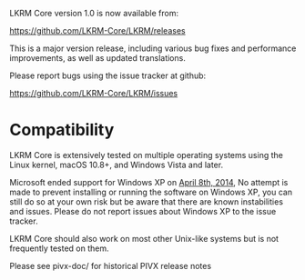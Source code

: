 LKRM Core version 1.0 is now available from:

  <https://github.com/LKRM-Core/LKRM/releases>

This is a major version release, including various bug fixes and
performance improvements, as well as updated translations.

Please report bugs using the issue tracker at github:

  <https://github.com/LKRM-Core/LKRM/issues>

Compatibility
==============

LKRM Core is extensively tested on multiple operating systems using
the Linux kernel, macOS 10.8+, and Windows Vista and later.

Microsoft ended support for Windows XP on [April 8th, 2014](https://www.microsoft.com/en-us/WindowsForBusiness/end-of-xp-support),
No attempt is made to prevent installing or running the software on Windows XP, you
can still do so at your own risk but be aware that there are known instabilities and issues.
Please do not report issues about Windows XP to the issue tracker.

LKRM Core should also work on most other Unix-like systems but is not
frequently tested on them.


Please see pivx-doc/ for historical PIVX release notes
